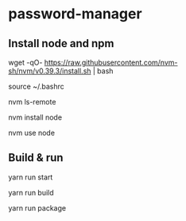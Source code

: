 # password-manager

## Install node and npm

wget -qO- https://raw.githubusercontent.com/nvm-sh/nvm/v0.39.3/install.sh | bash

source ~/.bashrc

nvm ls-remote

nvm install node

nvm use node

## Build & run

yarn run start

yarn run build

yarn run package